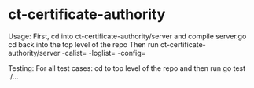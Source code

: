 # ct-certificate-authority

Usage: 
First, cd into ct-certificate-authority/server and compile server.go
cd back into the top level of the repo
Then run ct-certificate-authority/server -calist=<path to calist file> -loglist=<path to loglist file> -config=<path to config file>

Testing:
For all test cases: cd to top level of the repo and then run go test ./...
